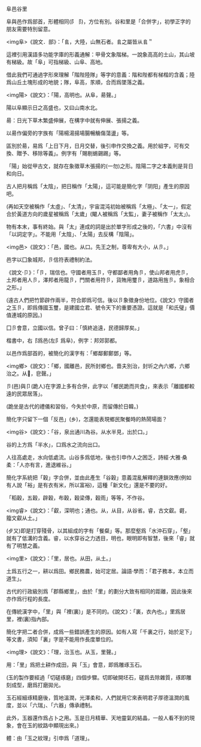 阜邑谷里

阜與邑作爲部首，形體相同(阝⻏)，方位有別。谷和里是「合併字」，初學正字的朋友需要特別留意。


<img阜>《說文．部》：「𨸏，大陸，山無石者。𨸏之屬皆从𨸏＂

這裡引用漢語多功能字庫的形義通解：甲骨文象階梯。一說象高高的土山，其山坡有梯級。故「阜」可指梯級、山阜、高地。

借此我們可通過字形來理解「階陛陸隊」等字的意義：階和陛都有梯楷的含義；陸爲山丘土塊形成的地貌；隊，阜高，㒸順，合而爲墜落之義。

<img陽>《說文》：「陽，高明也。从阜，昜聲。」

陽以阜顯示日之高盛也，又曰山南水北。

昜：日光下草木繁盛伸展，在構字中就有伸展、張揚之義。

以昜作偏旁的字族有「陽楊湯揚場腸暢觴傷蕩盪」等。

區別於昜，易爲「上日下月，日月交替，後引申作交換之義。用於組字，可有交換、贈予、移除等義」。例字有「賜剔蜴錫踢」等。

「陽」始從甲古文，就存在象徵草木張揚的(一勿)之形。陰陽二字之本義則是背日和向日。

古人把月稱爲「太陰」，把日稱作「太陽」，這可能是簡化字「阴阳」產生的原因吧。

(再如天空被稱作「太虛」、「太清」，宇宙混沌初始被稱爲「太極」、「太一」，假定合於黃道方向的歲星被稱爲「太歲」(閹人被稱爲「太監」，妻子被稱作「太太」)。

物有本末，事有終始。與「太」連成的詞是出於單字形成之後的，「六書」中沒有「以詞定字」。不能用「太陰」、「太陽」去反構「陰陽」。


<img邑>《說文》：「邑，國也。从口。先王之制，尊卑有大小，从卪。」

邑字以囗象城邦，卪信符表禮制約法。

《說文‧卩》：「卪，瑞信也。守國者用玉卪，守都鄙者用角卪，使山邦者用虎卪，土邦者用人卪，澤邦者用龍卪，門關者用符卪，貨賄用璽卪，道路用旌卪。象相合之形。」

(遠古人們把竹節辟作兩半，符合即爲可信。後以卪象徵身份地位。《說文》守國者之玉卪，即爲傳國玉璽，是建國立君、號令天下的重要憑證。這就是「和氏璧」價值連城的原因。)

囗卪會意，立國以信。曾子曰：「慎終追遠，民德歸厚矣。」

楷書中，右⻏爲邑(左阝爲阜)，例字：邦郊郭都。

以邑作爲部首的，被簡化的漢字有：「鄉鄰郵鄭鄧」等。

<img鄉>《說文》：「鄉，國離邑，民所封鄉也。嗇夫別治，封圻之內六鄉，六鄉治之。从𨛜，皀聲。」

卪(邑)與卩(跪人)在字源上多有合併，此字以「鄉民跪而共食」，來表示「離國都較遠的民眾居落」。

(跪坐是古代的禮儀和習俗，今失於中原，而留傳於日韓。)

簡化字只留下一個「反邑」(乡)，怎還能表現鄉民聚餐時的熱鬧場面？


<img谷>《說文》：「谷，泉出通川為谷。从水半見，出於口。」

谷的上方爲「半水」，口爲水之流向出口。

人往高處走，水向低處流。山谷多爲低地，後也引申作人之困乏，詩經‧大雅‧桑柔：「人亦有言，進退維谷。」

簡化字系統把「穀」字合併，並由此產生「谷穀」意義混亂解釋的連鎖效應(例如有人說「裕」是有衣有米，所以富裕)，這種「新文化」還是不要的好。

「稻穀，五穀，辟穀，布穀，穀梁傳，穀雨」等等，不作谷。

<img睿>《說文》：「叡，深明也；通也。从，从目，从谷省。睿，古文叡。壡，籀文叡从土。」

(歺又)即是打穿殘骨，以其組成的字有「餐粲」等。那麼壑爲「水沖石穿」，「壑」就有了低溝的含義。睿，以水穿谷之力透目，明也，眼明即有智慧，後來「睿」就有了明慧之義。


<img里>《說文》：「里，居也。从田，从土。」

土爲五行之一，耕以爲田。鄉民務農，始可定居。論語‧學而：「君子務本，本立而道生」。

古代的行政級別爲「郡縣鄉里」，由於「里」的劃分大致有相同的距離，因此後來亦作爲行程的長度。

在傳統漢字中，「里」與「裡(裏)」是不同的。《說文》：「裏，衣內也。」里爲居里，裡(裏)指內部。

簡化字把二者合併，成爲一些錯誤產生的原因。如有人寫「千裏之行，始於足下」等文書，須知「裏」字是不能用作長度單位的。

<img理>《說文》：「理，治玉也。从玉，里聲。」

用：「里」爲把土耕作成田，與「玉」會意，即爲雕琢玉石。

(玉的製作要經過「切磋琢磨」四個步驟。切即破開坯石，磋爲去除雜質，琢即雕刻成型，磨爲打磨拋光。

玉石經細琢精磨後，質地溫潤，光澤柔和，人們就用它來表明君子厚德溫潤的風度，並以「六瑞」、「六器」傳承禮制。

此外，玉器還作爲占卜之用。玉是日月精華、天地靈氣的結晶，一般人看不到的現象，會在玉的紋路中顯現出來。)

體：由「玉之紋理」引申爲「道理」。
